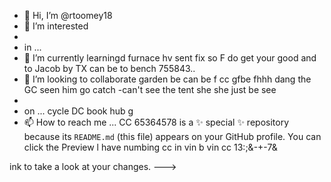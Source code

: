 - 👋 Hi, I’m @rtoomey18
- 👀 I’m interested
-
-   in ...
- 🌱 I’m currently learningd furnace hv sent fix so F do get your good and to Jacob by TX can be to bench 755843..
- 💞️ I’m looking to collaborate garden be can be f cc gfbe fhhh dang the GC seen him go catch
-can't see the tent she she just be see
-
-    on ... cycle DC book hub g
- 📫 How to reach me ... CC 65364578 is a ✨ special ✨ repository because its `README.md` (this file) appears on your GitHub profile.
You can click the Preview l have numbing cc in vin b vin cc 13:;&-+-7&

ink to take a look at your changes.
--->
